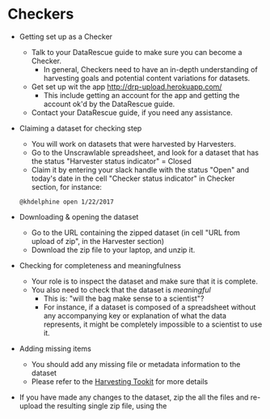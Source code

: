 

# Checkers

- Getting set up as a Checker
  - Talk to your DataRescue guide to make sure you can become a Checker.
    - In general, Checkers need to have an in-depth understanding of harvesting goals and potential content variations for datasets.
  - Get set up wit the app http://drp-upload.herokuapp.com/
    - This include getting an account for the app and getting the account ok'd by the DataRescue guide.
  - Contact your DataRescue guide, if you need any assistance.

- Claiming a dataset for checking step 
  - You will work on datasets that were harvested by Harvesters. 
  - Go to the Unscrawlable spreadsheet, and look for a dataset that has the status "Harvester status indicator" = Closed
  - Claim it by entering your slack handle with the status "Open" and today's date in the cell "Checker status indicator" in Checker section, for instance: 
  ```
  @khdelphine open 1/22/2017
  ```
  
- Downloading & opening the dataset
  - Go to the URL containing the zipped dataset (in cell "URL from upload of zip", in the Harvester section) 
  - Download the zip file to your laptop, and unzip it.

- Checking for completeness and meaningfulness
  - Your role is to inspect the dataset and make sure that it is complete.
  - You also need to check that the dataset is *meaningful* 
    - This is: "will the bag make sense to a scientist"? 
    - For instance, if a dataset is composed of a spreadsheet without any accompanying key or explanation of what the data represents, it might be completely impossible to a scientist to use it.
   
- Adding missing items
  - You should add any missing file or metadata information to the dataset
  - Please refer to the [Harvesting Tookit](https://github.com/datarefugephilly/workflow/tree/FinalizeRemote-Delphine/harvesting-toolkit) for more details
 
- If you have made any changes to the dataset, zip the all the files and re-upload the resulting single zip file, using the 
